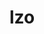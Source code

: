 ---
title: "lzo"
layout: cache
categories: [package, develop-2024-03-10]
meta: {"versions": ["2.10"], "compilers": ["cce@=15.0.1", "gcc@=10.3.0", "gcc@=11.1.0", "gcc@=11.4.0", "gcc@=7.3.1", "gcc@=7.5.0", "gcc@=9.4.0", "oneapi@=2024.0.0"], "oss": ["amzn2", "rhel8", "sle_hpc15", "ubuntu18.04", "ubuntu20.04", "ubuntu22.04"], "platforms": ["linux"], "targets": ["aarch64", "neoverse_n1", "neoverse_v1", "neoverse_v2", "ppc64le", "x86_64_v3", "x86_64_v4", "zen4"], "stacks": ["aws-isc", "aws-isc-aarch64", "data-vis-sdk", "e4s", "e4s-cray-rhel", "e4s-cray-sles", "e4s-neoverse-v2", "e4s-neoverse_v1", "e4s-oneapi", "e4s-power", "e4s-rocm-external", "radiuss", "root"], "num_specs": 12, "num_specs_by_stack": {"root": 12, "aws-isc-aarch64": 2, "aws-isc": 1, "e4s-cray-rhel": 1, "e4s-cray-sles": 1, "radiuss": 1, "e4s-power": 1, "data-vis-sdk": 1, "e4s-neoverse_v1": 1, "e4s-neoverse-v2": 1, "e4s-rocm-external": 1, "e4s": 1, "e4s-oneapi": 1}}
spec_details: [{"hash": "lkrbubf45vgoqlzqz7d2ht2jj6ftogml", "compiler": "gcc@=7.3.1", "versions": ["2.10"], "os": "amzn2", "platform": "linux", "target": "aarch64", "variants": ["build_system=autotools", "libs=shared,static"], "stacks": ["root", "aws-isc-aarch64"], "size": "-", "tarball": "https://binaries.spack.io/develop-2024-03-10/build_cache/linux-amzn2-aarch64/gcc-7.3.1/lzo-2.10/linux-amzn2-aarch64-gcc-7.3.1-lzo-2.10-lkrbubf45vgoqlzqz7d2ht2jj6ftogml.spack"}, {"hash": "t4grf27cjsgsy6lczzzbavfgvmqnzs3h", "compiler": "gcc@=7.3.1", "versions": ["2.10"], "os": "amzn2", "platform": "linux", "target": "neoverse_n1", "variants": ["build_system=autotools", "libs=shared,static"], "stacks": ["root", "aws-isc-aarch64"], "size": "-", "tarball": "https://binaries.spack.io/develop-2024-03-10/build_cache/linux-amzn2-neoverse_n1/gcc-7.3.1/lzo-2.10/linux-amzn2-neoverse_n1-gcc-7.3.1-lzo-2.10-t4grf27cjsgsy6lczzzbavfgvmqnzs3h.spack"}, {"hash": "p5uowobalfjivwhtnab3kcup7gd7fr3x", "compiler": "gcc@=7.3.1", "versions": ["2.10"], "os": "amzn2", "platform": "linux", "target": "x86_64_v3", "variants": ["build_system=autotools", "libs=shared,static"], "stacks": ["aws-isc", "root"], "size": "-", "tarball": "https://binaries.spack.io/develop-2024-03-10/build_cache/linux-amzn2-x86_64_v3/gcc-7.3.1/lzo-2.10/linux-amzn2-x86_64_v3-gcc-7.3.1-lzo-2.10-p5uowobalfjivwhtnab3kcup7gd7fr3x.spack"}, {"hash": "t3pj2nqke7tcyyih4636rgzlk6f3i2pg", "compiler": "cce@=15.0.1", "versions": ["2.10"], "os": "rhel8", "platform": "linux", "target": "zen4", "variants": ["build_system=autotools", "libs=shared,static"], "stacks": ["root", "e4s-cray-rhel"], "size": "-", "tarball": "https://binaries.spack.io/develop-2024-03-10/build_cache/linux-rhel8-zen4/cce-15.0.1/lzo-2.10/linux-rhel8-zen4-cce-15.0.1-lzo-2.10-t3pj2nqke7tcyyih4636rgzlk6f3i2pg.spack"}, {"hash": "r6yylf5oqwws7fwupzybneddkwszyju4", "compiler": "gcc@=10.3.0", "versions": ["2.10"], "os": "sle_hpc15", "platform": "linux", "target": "x86_64_v4", "variants": ["build_system=autotools", "libs=shared,static"], "stacks": ["root", "e4s-cray-sles"], "size": "-", "tarball": "https://binaries.spack.io/develop-2024-03-10/build_cache/linux-sle_hpc15-x86_64_v4/gcc-10.3.0/lzo-2.10/linux-sle_hpc15-x86_64_v4-gcc-10.3.0-lzo-2.10-r6yylf5oqwws7fwupzybneddkwszyju4.spack"}, {"hash": "xb2n6q4h2ldzebexfsqrlmbpambqnzkw", "compiler": "gcc@=7.5.0", "versions": ["2.10"], "os": "ubuntu18.04", "platform": "linux", "target": "x86_64_v3", "variants": ["build_system=autotools", "libs=shared,static"], "stacks": ["radiuss", "root"], "size": "-", "tarball": "https://binaries.spack.io/develop-2024-03-10/build_cache/linux-ubuntu18.04-x86_64_v3/gcc-7.5.0/lzo-2.10/linux-ubuntu18.04-x86_64_v3-gcc-7.5.0-lzo-2.10-xb2n6q4h2ldzebexfsqrlmbpambqnzkw.spack"}, {"hash": "kfdkgtvcs5v7ocwjjj4ewbvenkh4f77e", "compiler": "gcc@=9.4.0", "versions": ["2.10"], "os": "ubuntu20.04", "platform": "linux", "target": "ppc64le", "variants": ["build_system=autotools", "libs=shared,static"], "stacks": ["root", "e4s-power"], "size": "-", "tarball": "https://binaries.spack.io/develop-2024-03-10/build_cache/linux-ubuntu20.04-ppc64le/gcc-9.4.0/lzo-2.10/linux-ubuntu20.04-ppc64le-gcc-9.4.0-lzo-2.10-kfdkgtvcs5v7ocwjjj4ewbvenkh4f77e.spack"}, {"hash": "vdrkj6a6qzvdtvnpbhin266tkcwjjz7j", "compiler": "gcc@=11.1.0", "versions": ["2.10"], "os": "ubuntu20.04", "platform": "linux", "target": "x86_64_v3", "variants": ["build_system=autotools", "libs=shared,static"], "stacks": ["root", "data-vis-sdk"], "size": "-", "tarball": "https://binaries.spack.io/develop-2024-03-10/build_cache/linux-ubuntu20.04-x86_64_v3/gcc-11.1.0/lzo-2.10/linux-ubuntu20.04-x86_64_v3-gcc-11.1.0-lzo-2.10-vdrkj6a6qzvdtvnpbhin266tkcwjjz7j.spack"}, {"hash": "wmcies7nvn3qud5w6dsnc2rwo5lmw7zm", "compiler": "gcc@=11.4.0", "versions": ["2.10"], "os": "ubuntu22.04", "platform": "linux", "target": "neoverse_v1", "variants": ["build_system=autotools", "libs=shared,static"], "stacks": ["e4s-neoverse_v1", "root"], "size": "-", "tarball": "https://binaries.spack.io/develop-2024-03-10/build_cache/linux-ubuntu22.04-neoverse_v1/gcc-11.4.0/lzo-2.10/linux-ubuntu22.04-neoverse_v1-gcc-11.4.0-lzo-2.10-wmcies7nvn3qud5w6dsnc2rwo5lmw7zm.spack"}, {"hash": "jadhore23spvq4ftfcaci3qddilvmydf", "compiler": "gcc@=11.4.0", "versions": ["2.10"], "os": "ubuntu22.04", "platform": "linux", "target": "neoverse_v2", "variants": ["build_system=autotools", "libs=shared,static"], "stacks": ["root", "e4s-neoverse-v2"], "size": "-", "tarball": "https://binaries.spack.io/develop-2024-03-10/build_cache/linux-ubuntu22.04-neoverse_v2/gcc-11.4.0/lzo-2.10/linux-ubuntu22.04-neoverse_v2-gcc-11.4.0-lzo-2.10-jadhore23spvq4ftfcaci3qddilvmydf.spack"}, {"hash": "pmtyjytxzzc3urjduiibtu3lrk3j7u3i", "compiler": "gcc@=11.4.0", "versions": ["2.10"], "os": "ubuntu22.04", "platform": "linux", "target": "x86_64_v3", "variants": ["build_system=autotools", "libs=shared,static"], "stacks": ["root", "e4s-rocm-external", "e4s"], "size": "-", "tarball": "https://binaries.spack.io/develop-2024-03-10/build_cache/linux-ubuntu22.04-x86_64_v3/gcc-11.4.0/lzo-2.10/linux-ubuntu22.04-x86_64_v3-gcc-11.4.0-lzo-2.10-pmtyjytxzzc3urjduiibtu3lrk3j7u3i.spack"}, {"hash": "4gj4nsr7czucfh7dusuqpqfru2zab7z5", "compiler": "oneapi@=2024.0.0", "versions": ["2.10"], "os": "ubuntu22.04", "platform": "linux", "target": "x86_64_v3", "variants": ["build_system=autotools", "libs=shared,static"], "stacks": ["root", "e4s-oneapi"], "size": "-", "tarball": "https://binaries.spack.io/develop-2024-03-10/build_cache/linux-ubuntu22.04-x86_64_v3/oneapi-2024.0.0/lzo-2.10/linux-ubuntu22.04-x86_64_v3-oneapi-2024.0.0-lzo-2.10-4gj4nsr7czucfh7dusuqpqfru2zab7z5.spack"}]
---